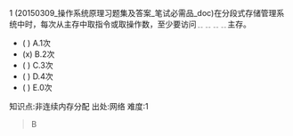 1
(20150309_操作系统原理习题集及答案_笔试必需品_doc)在分段式存储管理系统中时，每次从主存中取指令或取操作数，至少要访问﹎﹎﹎﹎主存。
- ( ) A.1次
- (x) B.2次
- ( ) C.3次
- ( ) D.4次
- ( ) E.0次

知识点:非连续内存分配
出处:网络
难度:1
> B
